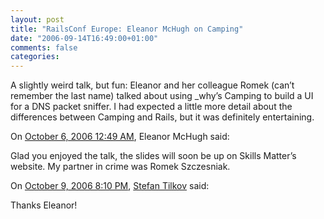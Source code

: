 ```yaml
---
layout: post
title: "RailsConf Europe: Eleanor McHugh on Camping"
date: "2006-09-14T16:49:00+01:00"
comments: false
categories: 
---
```


<p>A slightly weird talk, but fun: Eleanor and her colleague Romek (can&#8217;t remember the last name) talked about using _why&#8217;s Camping to build a UI for a DNS packet sniffer. I had expected a little more detail about the differences between Camping and Rails, but it was definitely entertaining.</p>

<section class="comments">

<div class="comment" id="comment-1035">
On <a href="#comment-1035" title="Permalink to this comment">October  6, 2006 12:49 AM</a>, Eleanor McHugh
said:
<p>Glad you enjoyed the talk, the slides will soon be up on Skills Matter&#8217;s website. My partner in crime was Romek Szczesniak.</p>


<div class="comment" id="comment-1036">
On <a href="#comment-1036" title="Permalink to this comment">October  9, 2006  8:10 PM</a>, <a href="/en/staff/st/">Stefan Tilkov</a>
said:
<p>Thanks Eleanor!</p>


</section>

